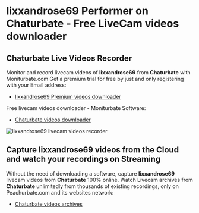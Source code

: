 # lixxandrose69 Performer on Chaturbate - Free LiveCam videos downloader

## Chaturbate Live Videos Recorder

Monitor and record livecam videos of **lixxandrose69** from **Chaturbate** with Moniturbate.com
Get a premium trial for free by just and only registering with your Email address:
* [lixxandrose69 Premium videos downloader](https://moniturbate.com/request-demo-licence-key.html)

Free livecam videos downloader - Moniturbate Software:
* [Chaturbate videos downloader](https://moniturbate.com/moniturbate-download-software.html)

![lixxandrose69 livecam videos recorder](https://peachurnet.com/templates/moniturbate-software.png)


## Capture lixxandrose69 videos from the Cloud and watch your recordings on Streaming

Without the need of downloading a software, capture **lixxandrose69** livecam videos from **Chaturbate** 100% online.
Watch Livecam archives from **Chaturbate** unlimitedly from thousands of existing recordings, only on Peachurbate.com and its websites network:
* [Chaturbate videos archives](https://peachurnet.com/)